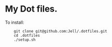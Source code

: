 # My Dot files.

To install:

        git clone git@github.com:Jell/.dotfiles.git
        cd .dotfiles
        ./setup.sh
